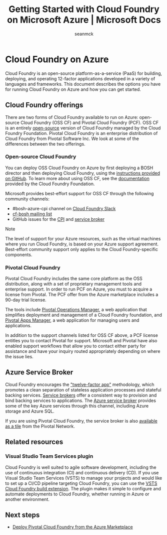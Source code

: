 ﻿---
title: Getting Started with Cloud Foundry on Microsoft Azure | Microsoft Docs
description: Run OSS or Pivotal Cloud Foundry on Microsoft Azure
services: virtual-machines-linux
documentationcenter: ''
author: seanmck
manager: timlt
editor: ''
tags:
keywords: ''

ms.assetid: 2a15ffbf-9f86-41e4-b75b-eb44c1a2a7ab
ms.service: virtual-machines-linux
ms.devlang: NA
ms.topic: article
ms.tgt_pltfrm: vm-linux
ms.workload: infrastructure-services
ms.date: 01/19/2017
ms.author: seanmck
---

# Cloud Foundry on Azure

Cloud Foundry is an open-source platform-as-a-service (PaaS) for building, deploying, and operating 12-factor applications developed in a variety of languages and frameworks. This document describes the options you have for running Cloud Foundry on Azure and how you can get started.

## Cloud Foundry offerings

There are two forms of Cloud Foundry available to run on Azure: open-source Cloud Foundry (OSS CF) and Pivotal Cloud Foundry (PCF). OSS CF is an entirely [open-source](https://github.com/cloudfoundry) version of Cloud Foundry managed by the Cloud Foundry Foundation. Pivotal Cloud Foundry is an enterprise distribution of Cloud Foundry from Pivotal Software Inc. We look at some of the differences between the two offerings.

### Open-source Cloud Foundry

You can deploy OSS Cloud Foundry on Azure by first deploying a BOSH director and then deploying Cloud Foundry, using the [instructions provided on GitHub](https://github.com/cloudfoundry-incubator/bosh-azure-cpi-release/blob/master/docs/guidance.md). To learn more about using OSS CF, see the [documentation](https://docs.cloudfoundry.org/) provided by the Cloud Foundry Foundation.

Microsoft provides best-effort support for OSS CF through the following community channels:

- #bosh-azure-cpi channel on [Cloud Foundry Slack](https://slack.cloudfoundry.org/)
- [cf-bosh mailing list](https://lists.cloudfoundry.org/pipermail/cf-bosh)
- GitHub issues for the [CPI](https://github.com/cloudfoundry-incubator/bosh-azure-cpi-release/issues) and [service broker](https://github.com/Azure/meta-azure-service-broker/issues)

>[!NOTE]
> The level of support for your Azure resources, such as the virtual machines where you run Cloud Foundry, is based on your Azure support agreement. Best-effort community support only applies to the Cloud Foundry-specific components.

### Pivotal Cloud Foundry

Pivotal Cloud Foundry includes the same core platform as the OSS distribution, along with a set of proprietary management tools and enterprise support. In order to run PCF on Azure, you must to acquire a license from Pivotal. The PCF offer from the Azure marketplace includes a 90-day trial license.

The tools include [Pivotal Operations Manager](http://docs.pivotal.io/pivotalcf/customizing/), a web application that simplifies deployment and management of a Cloud Foundry foundation, and [Pivotal Apps Manager](https://docs.pivotal.io/pivotalcf/console/), a web application for managing users and applications.

In addition to the support channels listed for OSS CF above, a PCF license entitles you to contact Pivotal for support. Microsoft and Pivotal have also enabled support workflows that allow you to contact either party for assistance and have your inquiry routed appropriately depending on where the issue lies.

## Azure Service Broker

Cloud Foundry encourages the ["twelve-factor app"](https://12factor.net/) methodology, which promotes a clean separation of stateless application processes and stateful backing services. [Service brokers](https://docs.cloudfoundry.org/services/api.html) offer a consistent way to provision and bind backing services to applications. The [Azure service broker](https://github.com/Azure/meta-azure-service-broker) provides some of the key Azure services through this channel, including Azure storage and Azure SQL.

If you are using Pivotal Cloud Foundry, the service broker is also [available as a tile](https://docs.pivotal.io/azure-sb/installing.html) from the Pivotal Network.

## Related resources

### Visual Studio Team Services plugin

Cloud Foundry is well suited to agile software development, including the use of continuous integration (CI) and continuous delivery (CD). If you use Visual Studio Team Services (VSTS) to manage your projects and would like to set up a CI/CD pipeline targeting Cloud Foundry, you can use the [VSTS Cloud Foundry build extension](https://marketplace.visualstudio.com/items?itemName=ms-vsts.cloud-foundry-build-extension). The plugin makes it simple to configure and automate deployments to Cloud Foundry, whether running in Azure or another environment.

## Next steps

- [Deploy Pivotal Cloud Foundry from the Azure Marketplace](https://azure.microsoft.com/en-us/marketplace/partners/pivotal/pivotal-cloud-foundryazure-pcf/)

